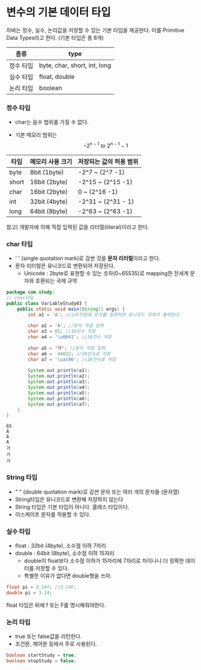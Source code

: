 # 변수의 기본 데이터 타입

자바는 정수, 실수, 논리값을 저장할 수 있는 기본 타입을 제공한다. 이를 Primitive Data Types라고 한다. (기본 타입은 총 8개)

| 종류      | type                         |
| --------- | ---------------------------- |
| 정수 타입 | byte, char, short, int, long |
| 실수 타입 | float, double                |
| 논리 타입 | boolean                      |



### 정수 타입

- char는 음수 범위를 가질 수 없다.

- 기본 메모리 범위는 
  $$
  -2^{n-1} \ to\ 2^{n-1}-1
  $$
  

| 타입  | 메모리 사용 크기 | 저장되는 값의 허용 범위 |
| ----- | ---------------- | ----------------------- |
| byte  | 8bit (1byte)     | -2^7 ~ (2^7 -1)         |
| short | 16bit (2byte)    | -2^15 ~ (2^15 -1)       |
| char  | 16bit (2byte)    | 0 ~ (2^16 -1)           |
| int   | 32bit (4byte)    | -2^31 ~ (2^31 - 1)      |
| long  | 64bit (8byte)    | -2^63 ~ (2^63 -1)       |

참고) 개발자에 의해 직접 입력된 값을 리터럴(literal)이라고 한다.



### char 타입

- ' ' (single quotation mark)로 감싼 것을 **문자 리터럴**이라고 한다.
- 문자 리터럴은 유니코드로 변환되어 저장된다.
  - Unicode : 2byte로 표현할 수 있는 숫자(0~65535)로 mapping한 전세계 문자와 호환되는 국제 규약

```java
package com.study;
// char타입
public class VariableStudy03 {
	public static void main(String[] args) {
		int a1 = 'A'; //int타입에 문자를 입력하면 유니코드 자체가 출력된다.
		
		char a2 = 'A'; //문자 직접 입력
		char a3 = 65; //10진수 저장
		char a4 = '\u0041'; //16진수 저장
		
		char a5 = '가'; //문자 직업 입력
		char a6 =  44032; //10진수로 저장
		char a7 = '\uac00'; //16진수로 저장
		
		System.out.println(a1);
		System.out.println(a2);
		System.out.println(a3);
		System.out.println(a4);
		System.out.println(a5);
		System.out.println(a6);
		System.out.println(a7);
	}
}
```

```
65
A
A
A
가
가
가
```



### String 타입

- " " (double quotation mark)로 감싼 문자 또는 여러 개의 문자들 (문자열)
- String타입은 유니코드로 변환해 저장하지 않는다
- String 타입은 기본 타입이 아니다. 클래스 타입이다.
- 이스케이프 문자를 적용할 수 있다.



### 실수 타입

- float : 32bit (4byte), 소수점 이하 7자리
- double : 64bit (8byte), 소수점 이하 15자리
  - double이 float보다 소수점 이하가 15자리에 7자리로 차이나니 더 정확한 데이터를 저장할 수 있다.
  - 특별한 이유가 없다면 double형을 쓰자.

```java
float pi = 3.14f; //3.14F;
double pi = 3.14;
```

float 타입은 뒤에 f 또는 F를 명시해줘야한다.



### 논리 타입

- true 또는 false값을 리턴한다.
- 조건문, 제어문 등에서 주로 사용된다.

```java
boolean startStudy = true;
boolean stopStudy = false;
```

